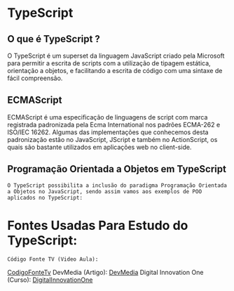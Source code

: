 # TypeScript

## O que é TypeScript ?

O TypeScript é um superset da linguagem JavaScript criado pela Microsoft para permitir a escrita de scripts com a utilização de tipagem estática, orientação a objetos, e facilitando a escrita de código com uma sintaxe de fácil compreensão.
 
## ECMAScript 

ECMAScript é uma especificação de linguagens de script com marca registrada padronizada pela Ecma International nos padrões ECMA-262 e ISO/IEC 16262. Algumas das implementações que conhecemos desta padronização estão no JavaScript, JScript e também no ActionScript, os quais são bastante utilizados em aplicações web no client-side.

## Programação Orientada a Objetos em TypeScript

    O TypeScript possibilita a inclusão do paradigma Programação Orientada a Objetos no JavaScript, sendo assim vamos aos exemplos de POO aplicados no TypeScript:


# Fontes Usadas Para Estudo do TypeScript:

    Código Fonte TV (Video Aula):
   [CodigoFonteTv](https://www.youtube.com/watch?v=gmupEp468lY)
    DevMedia (Artigo):
   [DevMedia](https://www.devmedia.com.br/introducao-ao-typescript/36729#TypeScript)
    Digital Innovation One (Curso):
   [DigitalInnovationOne](https://web.digitalinnovation.one/course/introducao-ao-typescript-explorando-classes-tipos-e-interfaces/learning/3fef7cb5-3637-4a05-8af3-e6e327971980?back=/track/capgemini-fullstack-java-and-angular)
